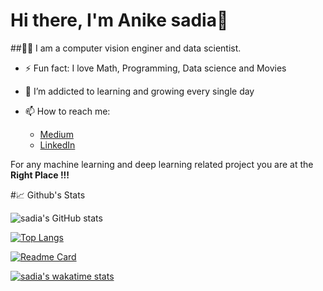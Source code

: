 # Hi there, I'm Anike sadia👋

##👩‍💻  I am a computer vision enginer and data scientist.



- ⚡ Fun fact: I love Math, Programming, Data science and Movies
- 🌱 I’m addicted to learning and growing every single day
- 📫 How to reach me: 

    * [Medium](https://memudualimatou.medium.com/)
    * [LinkedIn](https://www.linkedin.com/in/memudu-alimatou-sadia-542090194/)


For any machine learning and deep learning related project you are at the **Right Place !!!**


#📈 Github's Stats

![sadia's GitHub stats](https://github-readme-stats.vercel.app/api?username=memudualimatou&show_icons=true&theme=radical)


[![Top Langs](https://github-readme-stats.vercel.app/api/top-langs/?username=memudualimatou&theme=radical7&layout=compact)](https://github.com/memudualimatou/github-readme-stats)


[![Readme Card](https://github-readme-stats.vercel.app/api/pin/?username=memudualimatou&repo=github-readme-stats)](https://github.com/memudualimatou/github-readme-stats)


[![sadia's wakatime stats](https://github-readme-stats.vercel.app/api/wakatime?username=memudualimatou)](https://github.com/memudualimatou/github-readme-stats)


<!--
**memudualimatou/memudualimatou** is a ✨ _special_ ✨ repository because its `README.md` (this file) appears on your GitHub profile.

Here are some ideas to get you started:

- 🔭 I’m currently working on ...
- 🌱 I’m currently learning ...
- 👯 I’m looking to collaborate on ...
- 🤔 I’m looking for help with ...
- 💬 Ask me about ...
- 📫 How to reach me: ...
- 😄 Pronouns: ...
- ⚡ Fun fact: ...
-->
